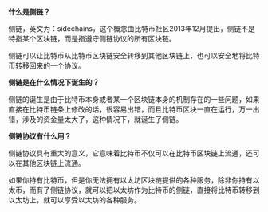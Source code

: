 **什么是侧链？**

侧链，英文为：sidechains，这个概念由比特币社区2013年12月提出，侧链不是特指某个区块链，而是指遵守侧链协议的所有区块链。

侧链可以让比特币从比特币区块链安全转移到其他区块链上，也可以安全地将比特币转移回来的一个协议。

**侧链是在什么情况下诞生的？**

侧链的诞生是由于比特币本身或者某一个区块链本身的机制存在的一些问题，如果直接在比特币链条上修改的话，很容易出错，而且比特币区块一直在运行，万一出错，涉及的资金量太大了，这种情况下，就诞生了侧链。

**侧链协议有什么用？**

侧链协议具有重大的意义，它意味着比特币不仅可以在比特币区块链上流通，还可以在其他区块链上流通。

如果你持有比特币，但是你无法拥有以太坊区块链提供的各种服务，除非你持有以太币，而有了侧链协议，就可以把以太坊作为比特币的侧链，直接将比特币转移到以太坊上，就可以享受以太坊的各种服务。
